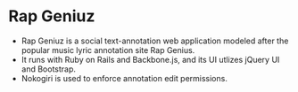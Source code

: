 # Rap Geniuz

* Rap Geniuz is a social text-annotation web application modeled after the popular music lyric annotation site Rap Genius.  
* It runs with Ruby on Rails and Backbone.js, and its UI utlizes jQuery UI and Bootstrap.  
* Nokogiri is used to enforce annotation edit permissions.

